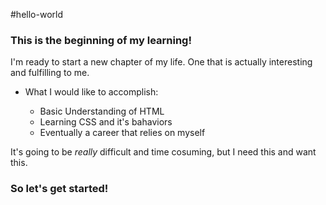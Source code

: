 #hello-world
<!DOCTYPE html>
<html>
<head>
<h3>This is the beginning of my learning!</h3>
</head>
<body>
<p>I'm ready to start a new chapter of my life. One that is actually interesting and fulfilling to me.</p>
<p>
  <ul>
    <li>What I would like to accomplish:</li>
      <ul>
        <li>Basic Understanding of HTML</li>
        <li>Learning CSS and it's bahaviors</li>
        <li>Eventually a career that relies on myself</li>
      </ul>
  </ul>
</p>
<p>It's going to be <i>really</i> difficult and time cosuming, but I need this and want this.</p>

<h3>So let's get started!</h3>

</body>
</html>

